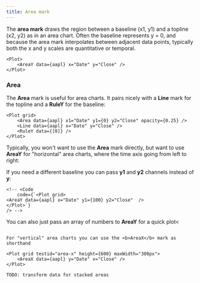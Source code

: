 ```yaml
---
title: Area mark
---
```


<script lang="ts">
    // import { Plot, Frame, Area, AreaX, AreaY, Line, RuleY } from '$lib/index.js';

    import AreaLineRulePlot from './AreaLineRulePlot.svelte';
    import AreaY1Plot from './AreaY1Plot.svelte';
</script>

The **area mark** draws the region between a baseline (x1, y1) and a topline (x2, y2) as in an area chart. Often the baseline represents y = 0, and because the area mark interpolates between adjacent data points, typically both the x and y scales are quantitative or temporal.

<AreaY1Plot />

```svelte
<Plot>
    <AreaY data={aapl} x="Date" y="Close" />
</Plot>
```

### Area



The **Area** mark is useful for area charts. It pairs nicely with a <b>Line</b> mark for
the topline and a <b>RuleY</b> for the baseline:

<AreaLineRulePlot />


```svelte
<Plot grid>
    <Area data={aapl} x1="Date" y1={0} y2="Close" opacity={0.25} />
    <Line data={aapl} x="Date" y="Close" />
    <RuleY data={[0]} />
</Plot>
```
    
Typically, you won't want to use the <b>Area</b> mark directly, but want to use <b>AreaY</b>
for "horizontal" area charts, where the time axis going from left to right:
    


If you need a different baseline you can pass <b>y1</b> and <b>y2</b> channels instead of
<b>y</b>:

<!-- 
<Plot grid testid="area-y2">
    <AreaY data={aapl} x="Date" y1={100} y2="Close" />
</Plot> -->

```svelte
<!-- <Code
    code={`<Plot grid>
<AreaY data={aapl} x="Date" y1={100} y2="Close"  />
</Plot>`}
/> -->
```

You can also just pass an array of numbers to <b>AreaY</b> for a quick plot<

<!-- <Plot testid="area-y-numbers" grid height={200} y={{ ticks: [-1, 0, 1] }}>
    <AreaY data={range(100).map((v) => Math.cos(v / 5))} opacity={0.5} />
    <RuleY data={[0]} />
</Plot> -->


<!-- <Code
    code={`<Plot grid height={200} y={{ ticks: [-1, 0, 1]}}>
<AreaY data={range(100).map((v) => Math.cos(v / 5))} opacity={0.5}  />
<RuleY data={[0]} />
</Plot>`}
/> -->
```

For "vertical" area charts you can use the <b>AreaX</b> mark as shorthand

<Plot grid testid="area-x" height={600} maxWidth="300px">
    <AreaX data={aapl} y="Date" x="Close" />
</Plot>

TODO: transform data for stacked areas

